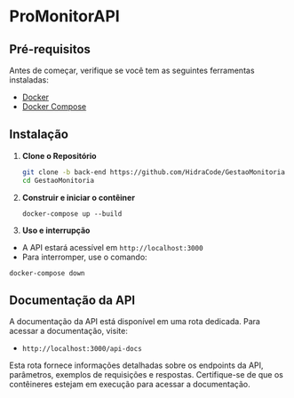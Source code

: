 # ProMonitorAPI

## Pré-requisitos

Antes de começar, verifique se você tem as seguintes ferramentas instaladas:

- [Docker](https://www.docker.com/get-started)
- [Docker Compose](https://docs.docker.com/compose/install/)

## Instalação

1. **Clone o Repositório**

   ```bash
   git clone -b back-end https://github.com/HidraCode/GestaoMonitoria
   cd GestaoMonitoria

2. **Construir e iniciar o contêiner**

   ```
   docker-compose up --build
   ```
3. **Uso e interrupção**

  - A API estará acessível em `http://localhost:3000`
  - Para interromper, use o comando:

   ```
   docker-compose down
   ```

## Documentação da API

A documentação da API está disponível em uma rota dedicada. Para acessar a documentação, visite:

- `http://localhost:3000/api-docs`

Esta rota fornece informações detalhadas sobre os endpoints da API, parâmetros, exemplos de requisições e respostas. Certifique-se de que os contêineres estejam em execução para acessar a documentação.
